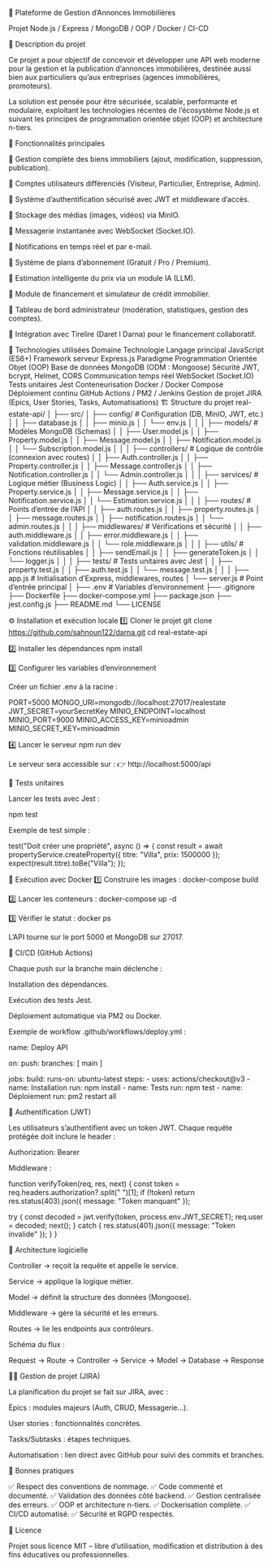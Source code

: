 🏡 Plateforme de Gestion d’Annonces Immobilières

Projet Node.js / Express / MongoDB / OOP / Docker / CI-CD

📘 Description du projet

Ce projet a pour objectif de concevoir et développer une API web moderne pour la gestion et la publication d’annonces immobilières, destinée aussi bien aux particuliers qu’aux entreprises (agences immobilières, promoteurs).

La solution est pensée pour être sécurisée, scalable, performante et modulaire, exploitant les technologies récentes de l’écosystème Node.js et suivant les principes de programmation orientée objet (OOP) et architecture n-tiers.

🚀 Fonctionnalités principales

🔹 Gestion complète des biens immobiliers (ajout, modification, suppression, publication).

🔹 Comptes utilisateurs différenciés (Visiteur, Particulier, Entreprise, Admin).

🔹 Système d’authentification sécurisé avec JWT et middleware d’accès.

🔹 Stockage des médias (images, vidéos) via MinIO.

🔹 Messagerie instantanée avec WebSocket (Socket.IO).

🔹 Notifications en temps réel et par e-mail.

🔹 Système de plans d’abonnement (Gratuit / Pro / Premium).

🔹 Estimation intelligente du prix via un module IA (LLM).

🔹 Module de financement et simulateur de crédit immobilier.

🔹 Tableau de bord administrateur (modération, statistiques, gestion des comptes).

🔹 Intégration avec Tirelire (Daret l Darna) pour le financement collaboratif.

🧰 Technologies utilisées
Domaine	Technologie
Langage principal	JavaScript (ES6+)
Framework serveur	Express.js
Paradigme	Programmation Orientée Objet (OOP)
Base de données	MongoDB (ODM : Mongoose)
Sécurité	JWT, bcrypt, Helmet, CORS
Communication temps réel	WebSocket (Socket.IO)
Tests unitaires	Jest
Conteneurisation	Docker / Docker Compose
Déploiement continu	GitHub Actions / PM2 / Jenkins
Gestion de projet	JIRA (Epics, User Stories, Tasks, Automatisations)
🏗️ Structure du projet
real-estate-api/
│
├── src/
│   ├── config/                     # Configuration (DB, MinIO, JWT, etc.)
│   │   ├── database.js
│   │   ├── minio.js
│   │   └── env.js
│   │
│   ├── models/                     # Modèles MongoDB (Schemas)
│   │   ├── User.model.js
│   │   ├── Property.model.js
│   │   ├── Message.model.js
│   │   ├── Notification.model.js
│   │   └── Subscription.model.js
│   │
│   ├── controllers/                # Logique de contrôle (connexion avec routes)
│   │   ├── Auth.controller.js
│   │   ├── Property.controller.js
│   │   ├── Message.controller.js
│   │   ├── Notification.controller.js
│   │   └── Admin.controller.js
│   │
│   ├── services/                   # Logique métier (Business Logic)
│   │   ├── Auth.service.js
│   │   ├── Property.service.js
│   │   ├── Message.service.js
│   │   ├── Notification.service.js
│   │   └── Estimation.service.js
│   │
│   ├── routes/                     # Points d’entrée de l’API
│   │   ├── auth.routes.js
│   │   ├── property.routes.js
│   │   ├── message.routes.js
│   │   ├── notification.routes.js
│   │   └── admin.routes.js
│   │
│   ├── middlewares/                # Vérifications et sécurité
│   │   ├── auth.middleware.js
│   │   ├── error.middleware.js
│   │   ├── validation.middleware.js
│   │   └── role.middleware.js
│   │
│   ├── utils/                      # Fonctions réutilisables
│   │   ├── sendEmail.js
│   │   ├── generateToken.js
│   │   └── logger.js
│   │
│   ├── tests/                      # Tests unitaires avec Jest
│   │   ├── property.test.js
│   │   ├── auth.test.js
│   │   └── message.test.js
│   │
│   ├── app.js                      # Initialisation d’Express, middlewares, routes
│   └── server.js                   # Point d’entrée principal
│
├── .env                            # Variables d’environnement
├── .gitignore
├── Dockerfile
├── docker-compose.yml
├── package.json
├── jest.config.js
├── README.md
└── LICENSE

⚙️ Installation et exécution locale
1️⃣ Cloner le projet
git clone https://github.com/sahnoun122/darna.git
cd real-estate-api

2️⃣ Installer les dépendances
npm install

3️⃣ Configurer les variables d’environnement

Créer un fichier .env à la racine :

PORT=5000
MONGO_URI=mongodb://localhost:27017/realestate
JWT_SECRET=yourSecretKey
MINIO_ENDPOINT=localhost
MINIO_PORT=9000
MINIO_ACCESS_KEY=minioadmin
MINIO_SECRET_KEY=minioadmin

4️⃣ Lancer le serveur
npm run dev


Le serveur sera accessible sur :
👉 http://localhost:5000/api

🧪 Tests unitaires

Lancer les tests avec Jest :

npm test


Exemple de test simple :

test("Doit créer une propriété", async () => {
  const result = await propertyService.createProperty({ titre: "Villa", prix: 1500000 });
  expect(result.titre).toBe("Villa");
});

🐳 Exécution avec Docker
1️⃣ Construire les images :
docker-compose build

2️⃣ Lancer les conteneurs :
docker-compose up -d

3️⃣ Vérifier le statut :
docker ps


L’API tourne sur le port 5000 et MongoDB sur 27017.

🔄 CI/CD (GitHub Actions)

Chaque push sur la branche main déclenche :

Installation des dépendances.

Exécution des tests Jest.

Déploiement automatique via PM2 ou Docker.

Exemple de workflow .github/workflows/deploy.yml :

name: Deploy API

on:
  push:
    branches: [ main ]

jobs:
  build:
    runs-on: ubuntu-latest
    steps:
      - uses: actions/checkout@v3
      - name: Installation
        run: npm install
      - name: Tests
        run: npm test
      - name: Déploiement
        run: pm2 restart all

🔐 Authentification (JWT)

Les utilisateurs s’authentifient avec un token JWT.
Chaque requête protégée doit inclure le header :

Authorization: Bearer <token>


Middleware :

function verifyToken(req, res, next) {
  const token = req.headers.authorization?.split(" ")[1];
  if (!token) return res.status(403).json({ message: "Token manquant" });

  try {
    const decoded = jwt.verify(token, process.env.JWT_SECRET);
    req.user = decoded;
    next();
  } catch {
    res.status(401).json({ message: "Token invalide" });
  }
}

🧱 Architecture logicielle

Controller → reçoit la requête et appelle le service.

Service → applique la logique métier.

Model → définit la structure des données (Mongoose).

Middleware → gère la sécurité et les erreurs.

Routes → lie les endpoints aux contrôleurs.

Schéma du flux :

Request → Route → Controller → Service → Model → Database → Response

🧑‍💼 Gestion de projet (JIRA)

La planification du projet se fait sur JIRA, avec :

Épics : modules majeurs (Auth, CRUD, Messagerie...).

User stories : fonctionnalités concrètes.

Tasks/Subtasks : étapes techniques.

Automatisation : lien direct avec GitHub pour suivi des commits et branches.

🧭 Bonnes pratiques

✅ Respect des conventions de nommage.
✅ Code commenté et documenté.
✅ Validation des données côté backend.
✅ Gestion centralisée des erreurs.
✅ OOP et architecture n-tiers.
✅ Dockerisation complète.
✅ CI/CD automatisé.
✅ Sécurité et RGPD respectés.

📄 Licence

Projet sous licence MIT – libre d’utilisation, modification et distribution à des fins éducatives ou professionnelles.